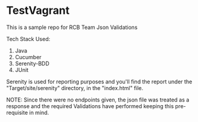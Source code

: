 # TestVagrant
This is a sample repo for RCB Team Json Validations

Tech Stack Used:
1. Java
2. Cucumber
3. Serenity-BDD
4. JUnit

Serenity is used for reporting purposes and you'll find the report under the "Target/site/serenity" directory, in the "index.html" file.

NOTE:
Since there were no endpoints given, the json file was treated as a response and the required Validations have performed keeping this pre-requisite in mind.
